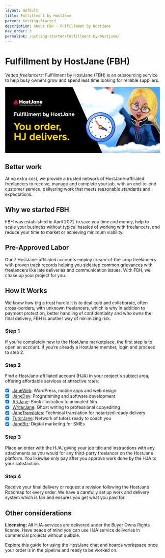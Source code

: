 ```yaml
---
layout: default
title: Fulfillment by HostJane
parent: Getting Started
description: About FBH - Fulfillment by HostJane
nav_order: 3
permalink: /getting-started/fulfillment-by-hostjane/
---
```


# Fulfillment by HostJane (FBH)

<span class="green">*Vetted freelancers:* Fulfillment by HostJane (FBH) is an outsourcing service to help busy owners grow and spend less time looking for reliable suppliers.</span>

![](/assets/fbh.jpeg)

## Better work

At no extra cost, we provide a trusted network of HostJane-affiliated freelancers to receive, manage and complete your job, with an end-to-end customer service, delivering work that meets reasonable standards and expectations.

## Why we started FBH

FBH was established in April 2022 to save you time and money, help to scale your business without typical hassles of working with freelancers, and reduce your time to market or achieving minimum viability.

## Pre-Approved Labor

Our 7 HostJane-affiliated accounts employ cream-of-the-crop freelancers with proven track records helping you sidestep common grievances with freelancers like late deliveries and communication issues. With FBH, we chase up your project for you.

## How It Works

We know how big a trust hurdle it is to deal cold and collaborate, often cross-borders, with unknown freelancers, which is why in addition to payment protection, better handling of confidentiality and who owns the final delivery, FBH is another way of minimizing risk.

### Step 1

If you’re completely new to the HostJane marketplace, the first step is to open an account. If you’re already a HostJane member, login and proceed to step 2.

### Step 2

Find a HostJane-affiliated account (HJA) in your project's subject area, offering affordable services at attractive rates:

- [x] [JaneWeb](http://www.hostjane.com/marketplace/janeweb): WordPress, mobile apps and web design
- [x] [JaneDev](http://www.hostjane.com/marketplace/janedev): Programming and software development
- [x] [ArtJane](http://www.hostjane.com/marketplace/artjane): Book illustration to animated film
- [x] [WriterJane](http://www.hostjane.com/marketplace/writerjane): Ghost writing to professional copyediting
- [x] [JaneTranslates](http://www.hostjane.com/marketplace/janetranslates): Technical translation for notarized-ready delivery
- [x] [TutorJane](http://www.hostjane.com/marketplace/tutorjane): Network of tutors ready to coach you
- [x] [JaneBiz](http://www.hostjane.com/marketplace/janebiz): Digital marketing for SMEs

### Step 3

Place an order with the HJA, giving your job title and instructions with any attachments as you would for any third-party freelancer on the HostJane platform. You likewise only pay after you approve work done by the HJA to your satisfaction.

### Step 4

Receive your final delivery or request a revision following the HostJane Roadmap for every order. We have a carefully set up work and delivery system which is fair and ensures you get what you paid for.

## Other considerations

**Licensing:** All HJA-services are delivered under the Buyer Owns Rights license. Have peace of mind you can use HJA service deliveries in commercial projects without quibble.

Explore this guide for using the HostJane chat and boards workspace once your order is in the pipeline and ready to be worked on.